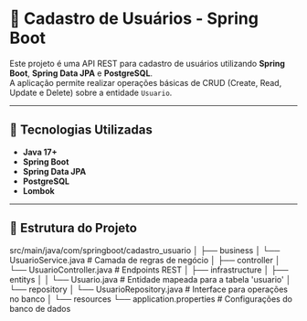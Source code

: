 # 📌 Cadastro de Usuários - Spring Boot

Este projeto é uma API REST para cadastro de usuários utilizando **Spring Boot**, **Spring Data JPA** e **PostgreSQL**.  
A aplicação permite realizar operações básicas de CRUD (Create, Read, Update e Delete) sobre a entidade `Usuario`.

---

## 🚀 Tecnologias Utilizadas
- **Java 17+**
- **Spring Boot**
- **Spring Data JPA**
- **PostgreSQL**
- **Lombok**

---

## 📂 Estrutura do Projeto

src/main/java/com/springboot/cadastro_usuario
│
├── business
│ └── UsuarioService.java # Camada de regras de negócio
│
├── controller
│ └── UsuarioController.java # Endpoints REST
│
├── infrastructure
│ ├── entitys
│ │ └── Usuario.java # Entidade mapeada para a tabela 'usuario'
│ └── repository
│ └── UsuarioRepository.java # Interface para operações no banco
│
└── resources
└── application.properties # Configurações do banco de dados

